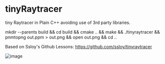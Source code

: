 # tinyRaytracer

tiny Raytracer in Plain C++ avoiding use of 3rd party libraries.

mkdir --parents build && cd build && cmake .. && make && ./tinyraytracer && pnmtopng out.ppm > out.png && open out.png && cd ..

Based on Ssloy's Github Lessons: https://github.com/ssloy/tinyraytracer

![image](https://user-images.githubusercontent.com/14948199/129501318-f27fadaa-c84e-4d38-875b-06d8fff2e7a3.png)
